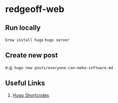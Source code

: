 # redgeoff-web

## Run locally

`brew install hugo`
`hugo server`

## Create new post

e.g. `hugo new posts/everyone-can-make-software.md`

## Useful Links

1. [Hugo Shortcodes](https://gohugo.io/content-management/shortcodes/)
